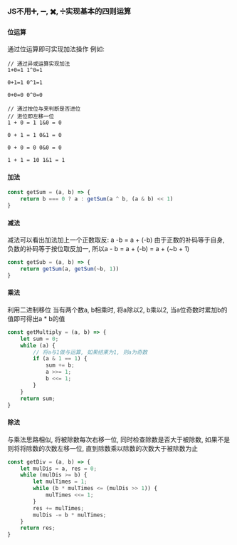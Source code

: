 ### JS不用➕, ➖, ✖️, ➗实现基本的四则运算

#### 位运算
通过位运算即可实现加法操作
例如:
```
// 通过异或运算实现加法
1+0=1 1^0=1

0+1=1 0^1=1

0+0=0 0^0=0

// 通过按位与来判断是否进位
// 进位即左移一位
1 + 0 = 1 1&0 = 0

0 + 1 = 1 0&1 = 0

0 + 0 = 0 0&0 = 0

1 + 1 = 10 1&1 = 1
```
#### 加法
```javascript
const getSum = (a, b) => {
	return b === 0 ? a : getSum(a ^ b, (a & b) << 1)
}
```
#### 减法
减法可以看出加法加上一个正数取反: a -b = a + (-b) 
由于正数的补码等于自身, 负数的补码等于按位取反加一, 所以a - b = a + (-b) = a + (~b + 1)
```javascript
const getSub = (a, b) => {
	return getSum(a, getSum(~b, 1))
}
```
#### 乘法
利用二进制移位
当有两个数a, b相乘时, 将a除以2, b乘以2, 当a位奇数时累加b的值即可得出a * b的值
```javascript
const getMultiply = (a, b) => {
	let sum = 0;
	while (a) {
		// 将a与1做与运算, 如果结果为1, 则a为奇数
		if (a & 1 == 1) {
			sum += b;
			a >>= 1;
			b <<= 1;
		}
	}
	return sum;
}
```
#### 除法
与乘法思路相似, 将被除数每次右移一位, 同时检查除数是否大于被除数, 如果不是则将将除数的次数左移一位, 直到除数乘以除数的次数大于被除数为止
```javascript
const getDiv = (a, b) => {
	let mulDis = a, res = 0;
	while (mulDis >= b) {
		let mulTimes = 1;
		while (b * mulTimes <= (mulDis >> 1)) {
			mulTimes <<= 1;
		}
		res += mulTimes;
		mulDis -= b * mulTimes;
	}
	return res;
}

